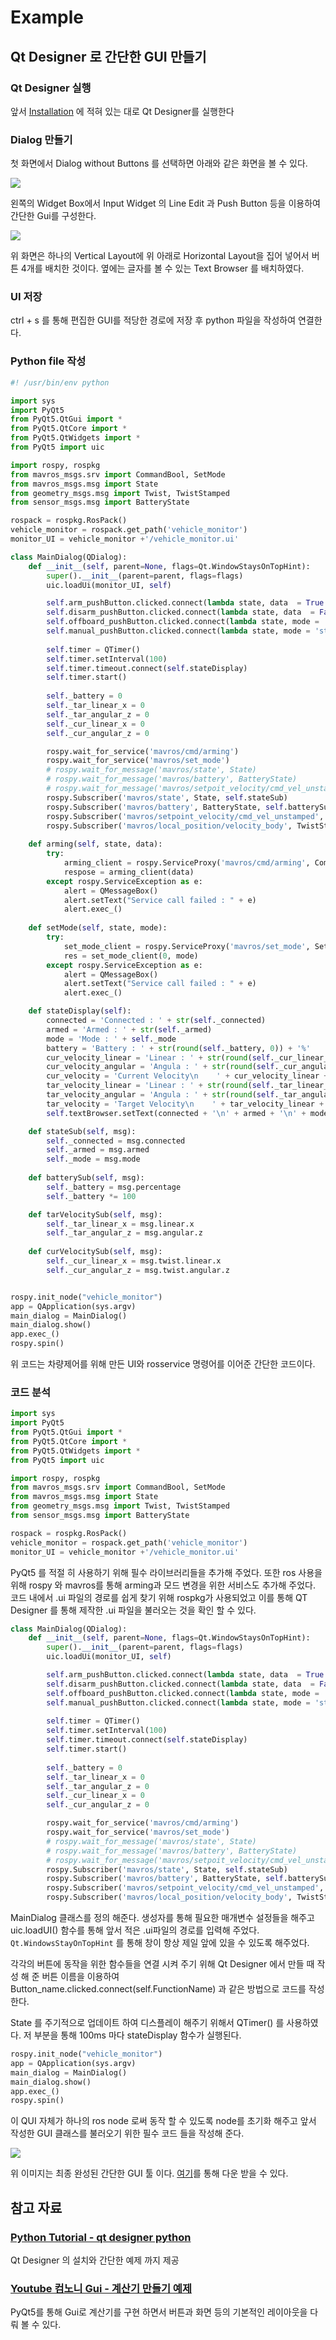 # Example

## Qt Designer 로 간단한 GUI 만들기

### Qt Designer 실행

앞서 [Installation](installation.md#qt-desigener) 에 적혀 있는 대로 Qt Designer를 실행한다

### Dialog 만들기&#x20;

첫 화면에서 Dialog without Buttons 를 선택하면 아래와 같은 화면을 볼 수 있다. &#x20;

![](<../.gitbook/assets/image (1).png>)

왼쪽의 Widget Box에서 Input Widget 의 Line Edit 과 Push Button 등을 이용하여 간단한 Gui를 구성한다.&#x20;

![](<../.gitbook/assets/image (4).png>)

위 화면은 하나의 Vertical Layout에 위 아래로 Horizontal Layout을 집어 넣어서 버튼 4개를 배치한 것이다. 옆에는 글자를 볼 수 있는 Text Browser 를 배치하였다.&#x20;

### UI 저장

ctrl + s 를 통해 편집한 GUI를 적당한 경로에 저장 후 python 파일을 작성하여 연결한다.

### Python file 작성

```python
#! /usr/bin/env python

import sys
import PyQt5
from PyQt5.QtGui import *
from PyQt5.QtCore import *
from PyQt5.QtWidgets import *
from PyQt5 import uic

import rospy, rospkg
from mavros_msgs.srv import CommandBool, SetMode
from mavros_msgs.msg import State
from geometry_msgs.msg import Twist, TwistStamped
from sensor_msgs.msg import BatteryState

rospack = rospkg.RosPack()
vehicle_monitor = rospack.get_path('vehicle_monitor')
monitor_UI = vehicle_monitor +'/vehicle_monitor.ui'

class MainDialog(QDialog):
    def __init__(self, parent=None, flags=Qt.WindowStaysOnTopHint):
        super().__init__(parent=parent, flags=flags)
        uic.loadUi(monitor_UI, self)

        self.arm_pushButton.clicked.connect(lambda state, data  = True : self.arming(state, data))
        self.disarm_pushButton.clicked.connect(lambda state, data  = False : self.arming(state, data))
        self.offboard_pushButton.clicked.connect(lambda state, mode = 'offboard' : self.setMode(state, mode))
        self.manual_pushButton.clicked.connect(lambda state, mode = 'stabilized' : self.setMode(state, mode))
        
        self.timer = QTimer()
        self.timer.setInterval(100)
        self.timer.timeout.connect(self.stateDisplay)
        self.timer.start()
        
        self._battery = 0
        self._tar_linear_x = 0
        self._tar_angular_z = 0
        self._cur_linear_x = 0
        self._cur_angular_z = 0

        rospy.wait_for_service('mavros/cmd/arming')
        rospy.wait_for_service('mavros/set_mode')
        # rospy.wait_for_message('mavros/state', State)
        # rospy.wait_for_message('mavros/battery', BatteryState)
        # rospy.wait_for_message('mavros/setpoit_velocity/cmd_vel_unstamped', Twist)
        rospy.Subscriber('mavros/state', State, self.stateSub)
        rospy.Subscriber('mavros/battery', BatteryState, self.batterySub)
        rospy.Subscriber('mavros/setpoint_velocity/cmd_vel_unstamped', Twist, self.tarVelocitySub)
        rospy.Subscriber('mavros/local_position/velocity_body', TwistStamped, self.curVelocitySub)
    
    def arming(self, state, data):
        try:
            arming_client = rospy.ServiceProxy('mavros/cmd/arming', CommandBool)
            respose = arming_client(data)
        except rospy.ServiceException as e:
            alert = QMessageBox()
            alert.setText("Service call failed : " + e)
            alert.exec_()
    
    def setMode(self, state, mode):
        try:
            set_mode_client = rospy.ServiceProxy('mavros/set_mode', SetMode)
            res = set_mode_client(0, mode)
        except rospy.ServiceException as e:
            alert = QMessageBox()
            alert.setText("Service call failed : " + e)
            alert.exec_()

    def stateDisplay(self):
        connected = 'Connected : ' + str(self._connected)
        armed = 'Armed : ' + str(self._armed)
        mode = 'Mode : ' + self._mode
        battery = 'Battery : ' + str(round(self._battery, 0)) + '%'
        cur_velocity_linear = 'Linear : ' + str(round(self._cur_linear_x, 2)) + ' m/s'
        cur_velocity_angular = 'Angula : ' + str(round(self._cur_angular_z, 2)) + ' rad/s'
        cur_velocity = 'Current Velocity\n    ' + cur_velocity_linear + '\n    ' + cur_velocity_angular
        tar_velocity_linear = 'Linear : ' + str(round(self._tar_linear_x, 2)) + ' m/s'
        tar_velocity_angular = 'Angula : ' + str(round(self._tar_angular_z, 2)) + ' rad/s'
        tar_velocity = 'Target Velocity\n    ' + tar_velocity_linear + '\n    ' + tar_velocity_angular
        self.textBrowser.setText(connected + '\n' + armed + '\n' + mode + '\n' + battery + '\n\n' + cur_velocity + '\n' + tar_velocity)

    def stateSub(self, msg):
        self._connected = msg.connected
        self._armed = msg.armed
        self._mode = msg.mode
    
    def batterySub(self, msg):
        self._battery = msg.percentage
        self._battery *= 100

    def tarVelocitySub(self, msg):
        self._tar_linear_x = msg.linear.x
        self._tar_angular_z = msg.angular.z
    
    def curVelocitySub(self, msg):
        self._cur_linear_x = msg.twist.linear.x
        self._cur_angular_z = msg.twist.angular.z


rospy.init_node("vehicle_monitor")
app = QApplication(sys.argv)
main_dialog = MainDialog()
main_dialog.show()
app.exec_()
rospy.spin()
```

위 코드는 차량제어를 위해 만든 UI와 rosservice 명령어를 이어준 간단한 코드이다.

### 코드 분석

```python
import sys
import PyQt5
from PyQt5.QtGui import *
from PyQt5.QtCore import *
from PyQt5.QtWidgets import *
from PyQt5 import uic

import rospy, rospkg
from mavros_msgs.srv import CommandBool, SetMode
from mavros_msgs.msg import State
from geometry_msgs.msg import Twist, TwistStamped
from sensor_msgs.msg import BatteryState

rospack = rospkg.RosPack()
vehicle_monitor = rospack.get_path('vehicle_monitor')
monitor_UI = vehicle_monitor +'/vehicle_monitor.ui'
```

PyQt5 를 적절 히 사용하기 위해 필수 라이브러리들을 추가해 주었다. 또한 ros 사용을 위해 rospy 와 mavros를 통해 arming과 모드 변경을 위한 서비스도 추가해 주었다. 코드 내에서 .ui 파일의 경로를 쉽게 찾기 위해 rospkg가 사용되었고 이를 통해 QT Designer 를 통해 제작한 .ui 파일을 불러오는 것을 확인 할 수 있다.&#x20;



```python
class MainDialog(QDialog):
    def __init__(self, parent=None, flags=Qt.WindowStaysOnTopHint):
        super().__init__(parent=parent, flags=flags)
        uic.loadUi(monitor_UI, self)

        self.arm_pushButton.clicked.connect(lambda state, data  = True : self.arming(state, data))
        self.disarm_pushButton.clicked.connect(lambda state, data  = False : self.arming(state, data))
        self.offboard_pushButton.clicked.connect(lambda state, mode = 'offboard' : self.setMode(state, mode))
        self.manual_pushButton.clicked.connect(lambda state, mode = 'stabilized' : self.setMode(state, mode))
        
        self.timer = QTimer()
        self.timer.setInterval(100)
        self.timer.timeout.connect(self.stateDisplay)
        self.timer.start()
        
        self._battery = 0
        self._tar_linear_x = 0
        self._tar_angular_z = 0
        self._cur_linear_x = 0
        self._cur_angular_z = 0

        rospy.wait_for_service('mavros/cmd/arming')
        rospy.wait_for_service('mavros/set_mode')
        # rospy.wait_for_message('mavros/state', State)
        # rospy.wait_for_message('mavros/battery', BatteryState)
        # rospy.wait_for_message('mavros/setpoit_velocity/cmd_vel_unstamped', Twist)
        rospy.Subscriber('mavros/state', State, self.stateSub)
        rospy.Subscriber('mavros/battery', BatteryState, self.batterySub)
        rospy.Subscriber('mavros/setpoint_velocity/cmd_vel_unstamped', Twist, self.tarVelocitySub)
        rospy.Subscriber('mavros/local_position/velocity_body', TwistStamped, self.curVelocitySub)
```

MainDialog 클래스를 정의 해준다.  생성자를 통해 필요한 매개변수 설정들을 해주고 uic.loadUI() 함수를 통해 앞서 적은 .ui파일의 경로를 입력해 주었다. `Qt.WindowsStayOnTopHint` 를 통해 창이 항상 제일 앞에 있을 수 있도록 해주었다.

각각의 버튼에 동작을 위한 함수들을 연결 시켜 주기 위해 Qt Designer 에서 만들 때 작성 해 준 버튼 이름을 이용하여 Button\_name.clicked.connect(self.FunctionName) 과 같은 방법으로 코드를 작성한다.

State 를 주기적으로 업데이트 하여 디스플레이 해주기 위해서 QTimer() 를 사용하였다. 저 부분을 통해 100ms 마다 stateDisplay 함수가 실행된다.

```python
rospy.init_node("vehicle_monitor")
app = QApplication(sys.argv)
main_dialog = MainDialog()
main_dialog.show()
app.exec_()
rospy.spin()
```

이 QUI 자체가 하나의 ros node 로써 동작 할 수 있도록 node를 초기화 해주고 앞서 작성한 GUI 클래스를 불러오기 위한 필수 코드 들을 작성해 준다.&#x20;

![](<../.gitbook/assets/image (35).png>)

위 이미지는 최종 완성된 간단한 GUI 툴 이다. [여기](https://github.com/ICSL-hanyang/vehivle\_monitor)를 통해 다운 받을 수 있다.

## 참고 자료

### [Python Tutorial - qt designer python](https://pythonbasics.org/qt-designer-python/#Prerequisites)

Qt Designer 의 설치와 간단한 예제 까지 제공

### [ Youtube 컴노니 Gui - 계산기 만들기 예제](https://www.youtube.com/playlist?list=PLh665u8WZRR1d1hhLuZQThLhZbaOE5Whf)

PyQt5를 통해 Gui로 계산기를 구현 하면서 버튼과 화면 등의 기본적인 레이아웃을 다뤄 볼 수 있다.
